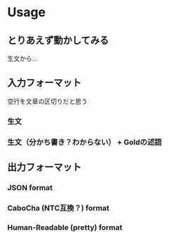 # Usage

## とりあえず動かしてみる
生文から...

## 入力フォーマット
空行を文章の区切りだと思う
### 生文
### 生文（分かち書き？わからない） + Goldの述語

## 出力フォーマット
### JSON format
### CaboCha (NTC互換？) format
### Human-Readable (pretty) format
